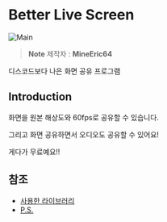 # Better Live Screen
![Main](https://i.imgur.com/R05OgoMh.png)
> **Note** 제작자 : **MineEric64**

디스코드보다 나은 화면 공유 프로그램

## Introduction
화면을 원본 해상도와 60fps로 공유할 수 있습니다.

그리고 화면 공유하면서 오디오도 공유할 수 있어요!

게다가 무료예요!!

## 참조
- [사용한 라이브러리](./Documents/LibraryUsed-ko.md)
- [P.S.](./Documents/P.S-ko.md)